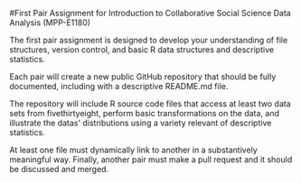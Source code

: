 #First Pair Assignment for Introduction to Collaborative Social Science Data Analysis (MPP-E1180)

The first pair assignment is designed to develop your understanding of file structures, version control, and basic R data structures and descriptive statistics. 

Each pair will create a new public GitHub repository that should be fully documented, including with a descriptive README.md file. 

The repository will include R source code files that access at least two data sets from fivethirtyeight, perform basic transformations on the data, and illustrate the datas' distributions using a variety relevant of descriptive statistics. 

At least one file must dynamically link to another in a substantively meaningful way. Finally, another pair must make a pull request and it should be discussed and merged.
